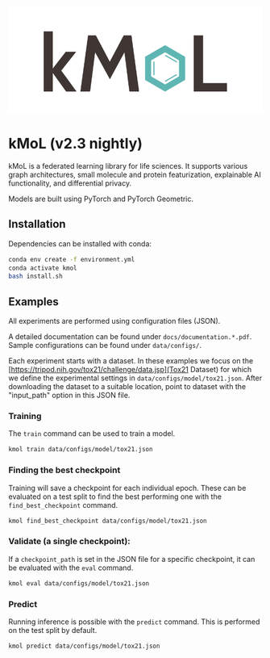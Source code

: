 ![](docs/logo.png)
--------------------------------------------------------------------------------

# kMoL (v2.3 nightly)

kMoL is a federated learning library for life sciences.
It supports various graph architectures, small molecule and protein featurization, explainable AI functionality, and differential privacy.

Models are built using PyTorch and PyTorch Geometric.   

## Installation

Dependencies can be installed with conda:
```bash
conda env create -f environment.yml
conda activate kmol
bash install.sh
```

## Examples

All experiments are performed using configuration files (JSON).

A detailed documentation can be found under `docs/documentation.*.pdf`.
Sample configurations can be found under `data/configs/`.

Each experiment starts with a dataset.
In these examples we focus on the [https://tripod.nih.gov/tox21/challenge/data.jsp](Tox21 Dataset) for which we define the experimental settings in `data/configs/model/tox21.json`.
After downloading the dataset to a suitable location, point to dataset with the "input_path" option in this JSON file.

### Training
The `train` command can be used to train a model. 
 
```bash
kmol train data/configs/model/tox21.json
```

### Finding the best checkpoint
Training will save a checkpoint for each individual epoch. 
These can be evaluated on a test split to find the best performing one with the `find_best_checkpoint` command.

```bash
kmol find_best_checkpoint data/configs/model/tox21.json
```

### Validate (a single checkpoint):
If a `checkpoint_path` is set in the JSON file for a specific checkpoint, it can be evaluated with the `eval` command. 

```bash
kmol eval data/configs/model/tox21.json
```

### Predict
Running inference is possible with the `predict` command.
This is performed on the test split by default.

```bash
kmol predict data/configs/model/tox21.json
```
